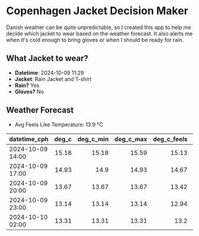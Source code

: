 
# Copenhagen Jacket Decision Maker

Danish weather can be quite unpredictable, so I created this app to help me decide which jacket to wear based on the weather forecast. 
It also alerts me when it's cold enough to bring gloves or when I should be ready for rain.

## What Jacket to wear?

- **Datetime**: 2024-10-09 11:29
- **Jacket**: Rain Jacket and T-shirt
- **Rain?** Yes
- **Gloves?** No

## Weather Forecast
- Avg Feels Like Temperature: 13.9 °C

| datetime_cph     |   deg_c |   deg_c_min |   deg_c_max |   deg_c_feels | weather   | wind   | rain   |
|:-----------------|--------:|------------:|------------:|--------------:|:----------|:-------|:-------|
| 2024-10-09 14:00 |   15.18 |       15.18 |       15.59 |         15.13 | Rain      | Medium | Low    |
| 2024-10-09 17:00 |   14.93 |       14.9  |       14.93 |         14.67 | Rain      | Low    | Low    |
| 2024-10-09 20:00 |   13.67 |       13.67 |       13.67 |         13.42 | Clouds    | Low    | None   |
| 2024-10-09 23:00 |   13.14 |       13.14 |       13.14 |         12.94 | Rain      | Low    | Low    |
| 2024-10-10 02:00 |   13.31 |       13.31 |       13.31 |         13.2  | Rain      | Medium | Medium |
        